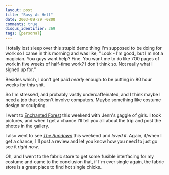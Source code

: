 ```yaml
---
layout: post
title: "Busy As Hell"
date: 2003-09-29 -0800
comments: true
disqus_identifier: 369
tags: [personal]
---
```

I totally lost sleep over this stupid demo thing I'm supposed to be
doing for work so I came in this morning and was like, "Look - I'm good,
but I'm not a magician. You guys want help? Fine. You want me to do like
700 pages of work in five weeks of half-time work? I don't think so. Not
really what I signed up for."

 Besides which, I don't get paid *nearly* enough to be putting in 80
hour weeks for this shit.

 So I'm stressed, and probably vastly undercaffeinated, and I think
maybe I need a job that doesn't involve computers. Maybe something like
costume design or sculpting.

 I went to [Enchanted Forest](http://www.enchantedforest.com/) this
weekend with Jenn's gaggle of girls. I took pictures, and when I get a
chance I'll tell you all about the trip and post the photos in the
gallery.

 I also went to see [*The
Rundown*](http://www.imdb.com/title/tt0327850/) this weekend and *loved
it*. Again, if/when I get a chance, I'll post a review and let you know
how you need to just go see it *right now*.

 Oh, and I went to the fabric store to get some fusible interfacing for
my costume and came to the conclusion that, if I'm ever single again,
the fabric store is a great place to find hot single chicks.
